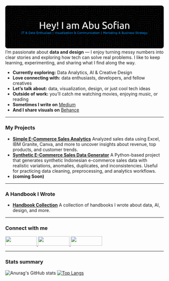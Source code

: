 ![Header](./banner.png)
I’m passionate about **data and design** — I enjoy turning messy numbers into clear stories and exploring how tech can solve real problems. I like to keep learning, experimenting, and sharing what I find along the way.  

- **Currently exploring:** Data Analytics, AI & Creative Design  
- **Love connecting with:** data enthusiasts, developers, and fellow creatives  
- **Let’s talk about:** data, visualization, design, or just cool tech ideas  
- **Outside of work:** you’ll catch me watching movies, enjoying music, or reading  
- **Sometimes I write on** [Medium](https://medium.com/@abusofianid)  
- **And I share visuals on** [Behance](https://www.behance.net/abusofianid) 

---
### My Projects
- **[Simple E-Commerce Sales Analytics](https://github.com/abusofianid/simple-ecommerce-sales-analytics)**
  Analyzed sales data using Excel, IBM Granite, Canva, and more to uncover insights about revenue, top products, and customer trends. 
- **[Synthetic E-Commerce Sales Data Generator](https://github.com/abusofianid/sales-data-generator)**
  A Python-based project that generates synthetic Indonesian e-commerce sales data with realistic variations, anomalies, duplicates, and inconsistencies.   Useful for practicing data cleaning, preprocessing, and analytics workflows.
- **(coming Soon)**

---
### A Handbook I Wrote
- **[Handbook Collection](https://github.com/abusofianid/handbooks)**
A collection of handbooks I wrote about data, AI, design, and more.

--- 
### Connect with me  
<a href="mailto:abussofian.id@gmail.com">
  <img src="https://img.shields.io/badge/Gmail-D14836?style=for-the-badge&logo=gmail&logoColor=white" height="30" width="100"/>
</a>
<a href="https://www.linkedin.com/in/abusofianid/">
  <img src="https://img.shields.io/badge/LinkedIn-0077B5?style=for-the-badge&logo=linkedin&logoColor=white" height="30" width="100"/>
</a>
<a href="https://www.kaggle.com/abusofianid">
  <img src="https://img.shields.io/badge/Kaggle-20BEFF?style=for-the-badge&logo=Kaggle&logoColor=white" height="30" width="100"/>
</a>

---
### Stats summary  

![Anurag's GitHub stats](https://github-readme-stats.vercel.app/api?username=abusofianid&hide=contribs,prs&show_icons=true&text_color=ffffff&bg_color=000000&title_color=0184E8&icon_color=0184E8&=true&border_radius=10&border_color=0184E8&card_width=450)
[![Top Langs](https://github-readme-stats.vercel.app/api/top-langs/?username=abusofianid&card_width=450&layout=compact&border_radius=10&title_color=0184E8&bg_color=000000&text_color=ffffff&border_color=0184E8)](https://github.com/anuraghazra/github-readme-stats)